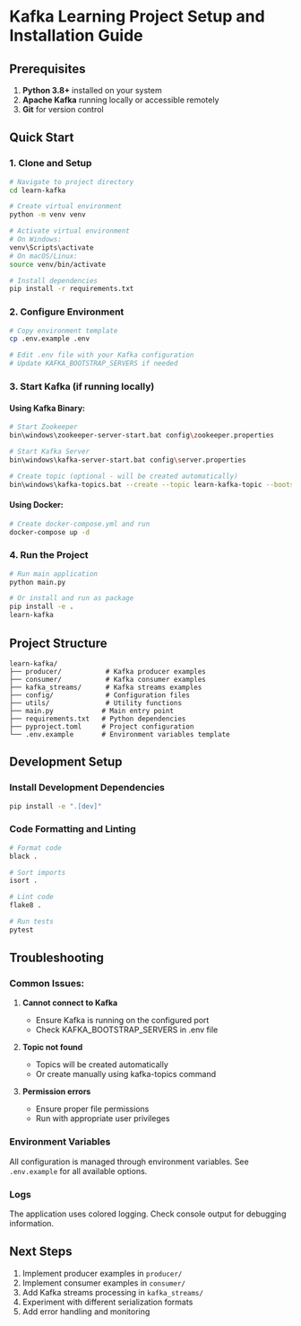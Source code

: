 # Kafka Learning Project Setup and Installation Guide

## Prerequisites

1. **Python 3.8+** installed on your system
2. **Apache Kafka** running locally or accessible remotely
3. **Git** for version control

## Quick Start

### 1. Clone and Setup

```bash
# Navigate to project directory
cd learn-kafka

# Create virtual environment
python -m venv venv

# Activate virtual environment
# On Windows:
venv\Scripts\activate
# On macOS/Linux:
source venv/bin/activate

# Install dependencies
pip install -r requirements.txt
```

### 2. Configure Environment

```bash
# Copy environment template
cp .env.example .env

# Edit .env file with your Kafka configuration
# Update KAFKA_BOOTSTRAP_SERVERS if needed
```

### 3. Start Kafka (if running locally)

#### Using Kafka Binary:

```bash
# Start Zookeeper
bin\windows\zookeeper-server-start.bat config\zookeeper.properties

# Start Kafka Server
bin\windows\kafka-server-start.bat config\server.properties

# Create topic (optional - will be created automatically)
bin\windows\kafka-topics.bat --create --topic learn-kafka-topic --bootstrap-server localhost:9092 --partitions 3 --replication-factor 1
```

#### Using Docker:

```bash
# Create docker-compose.yml and run
docker-compose up -d
```

### 4. Run the Project

```bash
# Run main application
python main.py

# Or install and run as package
pip install -e .
learn-kafka
```

## Project Structure

```
learn-kafka/
├── producer/           # Kafka producer examples
├── consumer/           # Kafka consumer examples
├── kafka_streams/      # Kafka streams examples
├── config/             # Configuration files
├── utils/              # Utility functions
├── main.py            # Main entry point
├── requirements.txt   # Python dependencies
├── pyproject.toml     # Project configuration
└── .env.example       # Environment variables template
```

## Development Setup

### Install Development Dependencies

```bash
pip install -e ".[dev]"
```

### Code Formatting and Linting

```bash
# Format code
black .

# Sort imports
isort .

# Lint code
flake8 .

# Run tests
pytest
```

## Troubleshooting

### Common Issues:

1. **Cannot connect to Kafka**

   - Ensure Kafka is running on the configured port
   - Check KAFKA_BOOTSTRAP_SERVERS in .env file

2. **Topic not found**

   - Topics will be created automatically
   - Or create manually using kafka-topics command

3. **Permission errors**
   - Ensure proper file permissions
   - Run with appropriate user privileges

### Environment Variables

All configuration is managed through environment variables. See `.env.example` for all available options.

### Logs

The application uses colored logging. Check console output for debugging information.

## Next Steps

1. Implement producer examples in `producer/`
2. Implement consumer examples in `consumer/`
3. Add Kafka streams processing in `kafka_streams/`
4. Experiment with different serialization formats
5. Add error handling and monitoring
